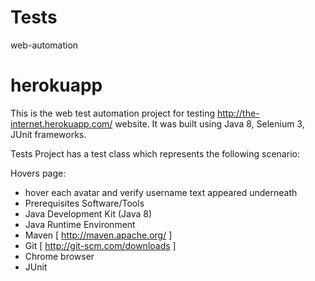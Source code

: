 # Tests
web-automation

# herokuapp
This is the web test automation project for testing http://the-internet.herokuapp.com/ website. It was built using Java 8, Selenium 3, JUnit frameworks.

Tests
Project has a test class which represents the following scenario:

Hovers page: 

* hover each avatar and verify username text appeared underneath
* Prerequisites Software/Tools
* Java Development Kit (Java 8)
* Java Runtime Environment
* Maven [ http://maven.apache.org/ ]
* Git [ http://git-scm.com/downloads ]
* Chrome browser
* JUnit
